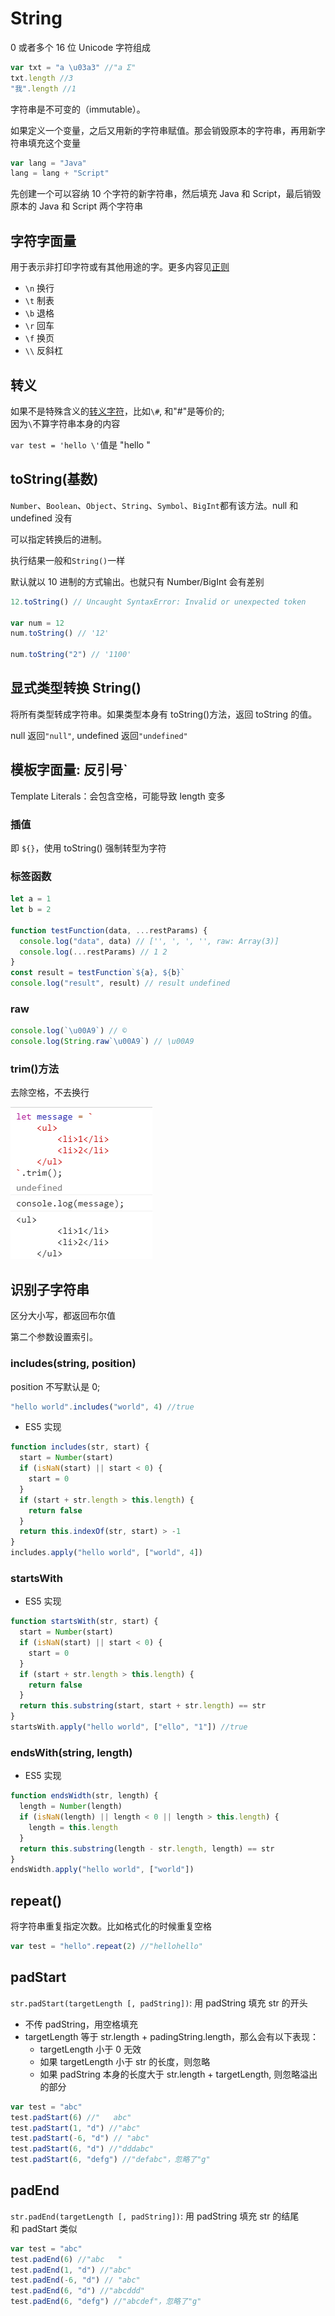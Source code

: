 # String

0 或者多个 16 位 Unicode 字符组成

```js
var txt = "a \u03a3" //"a Σ"
txt.length //3
"我".length //1
```

字符串是不可变的（immutable）。

如果定义一个变量，之后又用新的字符串赋值。那会销毁原本的字符串，再用新字符串填充这个变量

```js
var lang = "Java"
lang = lang + "Script"
```

先创建一个可以容纳 10 个字符的新字符串，然后填充 Java 和 Script，最后销毁原本的 Java 和 Script 两个字符串

## 字符字面量

用于表示非打印字符或有其他用途的字。更多内容见[正则](./030_regexp.md)

- `\n` 换行
- `\t` 制表
- `\b` 退格
- `\r` 回车
- `\f` 换页
- `\\` 反斜杠

## 转义

如果不是特殊含义的[转义字符](./030_regexp.md#常用的转义（非打印字符）)，比如`\#`, 和"#"是等价的;  
因为`\`不算字符串本身的内容

`var test = 'hello \'`值是 "hello "

## toString(基数)

`Number`、`Boolean`、`Object`、`String`、`Symbol`、`BigInt`都有该方法。null 和 undefined 没有

可以指定转换后的进制。

执行结果一般和`String()`一样

默认就以 10 进制的方式输出。也就只有 Number/BigInt 会有差别

```js
12.toString() // Uncaught SyntaxError: Invalid or unexpected token

var num = 12
num.toString() // '12'

num.toString("2") // '1100'
```

## 显式类型转换 String()

将所有类型转成字符串。如果类型本身有 toString()方法，返回 toString 的值。

null 返回`"null"`, undefined 返回`"undefined"`

## 模板字面量: 反引号`

Template Literals：会包含空格，可能导致 length 变多

### 插值

即 `${}`，使用 toString() 强制转型为字符

### 标签函数

```js
let a = 1
let b = 2

function testFunction(data, ...restParams) {
  console.log("data", data) // ['', ', ', '', raw: Array(3)]
  console.log(...restParams) // 1 2
}
const result = testFunction`${a}, ${b}`
console.log("result", result) // result undefined
```

### raw

```js
console.log(`\u00A9`) // ©
console.log(String.raw`\u00A9`) // \u00A9
```

### trim()方法

去除空格，不去换行

![trim](../images/d6a6e80d2fdd1a2a239c14d3997013e3.png)

## 识别子字符串

区分大小写，都返回布尔值

第二个参数设置索引。

### includes(string, position)

position 不写默认是 0;

```js
"hello world".includes("world", 4) //true
```

- ES5 实现

```js
function includes(str, start) {
  start = Number(start)
  if (isNaN(start) || start < 0) {
    start = 0
  }
  if (start + str.length > this.length) {
    return false
  }
  return this.indexOf(str, start) > -1
}
includes.apply("hello world", ["world", 4])
```

### startsWith

- ES5 实现

```js
function startsWith(str, start) {
  start = Number(start)
  if (isNaN(start) || start < 0) {
    start = 0
  }
  if (start + str.length > this.length) {
    return false
  }
  return this.substring(start, start + str.length) == str
}
startsWith.apply("hello world", ["ello", "1"]) //true
```

### endsWith(string, length)

- ES5 实现

```js
function endsWidth(str, length) {
  length = Number(length)
  if (isNaN(length) || length < 0 || length > this.length) {
    length = this.length
  }
  return this.substring(length - str.length, length) == str
}
endsWidth.apply("hello world", ["world"])
```

## repeat()

将字符串重复指定次数。比如格式化的时候重复空格

```js
var test = "hello".repeat(2) //"hellohello"
```

## padStart

`str.padStart(targetLength [, padString])`: 用 padString 填充 str 的开头

- 不传 padString，用空格填充
- targetLength 等于 str.length + padingString.length，那么会有以下表现：
  - targetLength 小于 0 无效
  - 如果 targetLength 小于 str 的长度，则忽略
  - 如果 padString 本身的长度大于 str.length + targetLength, 则忽略溢出的部分

```js
var test = "abc"
test.padStart(6) //"   abc"
test.padStart(1, "d") //"abc"
test.padStart(-6, "d") // "abc"
test.padStart(6, "d") //"dddabc"
test.padStart(6, "defg") //"defabc"，忽略了"g"
```

## padEnd

`str.padEnd(targetLength [, padString])`: 用 padString 填充 str 的结尾  
和 padStart 类似

```js
var test = "abc"
test.padEnd(6) //"abc   "
test.padEnd(1, "d") //"abc"
test.padEnd(-6, "d") // "abc"
test.padEnd(6, "d") //"abcddd"
test.padEnd(6, "defg") //"abcdef"，忽略了"g"
```
